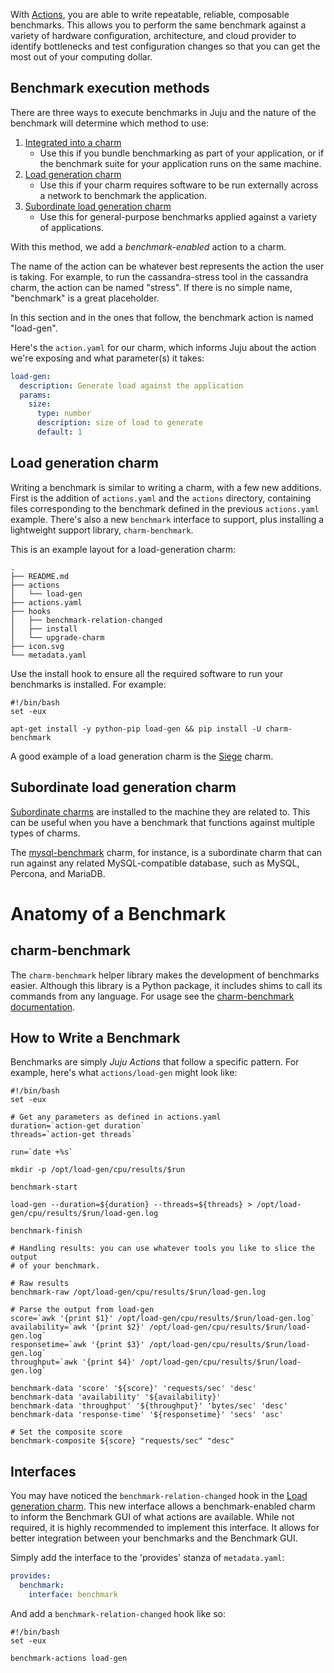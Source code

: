 With [Actions](/t/actions-for-the-charm-author/1113), you are able to write repeatable, reliable, composable benchmarks. This allows you to perform the same benchmark against a variety of hardware configuration, architecture, and cloud provider to identify bottlenecks and test configuration changes so that you can get the most out of your computing dollar.

## Benchmark execution methods

There are three ways to execute benchmarks in Juju and the nature of the benchmark will determine which method to use:

1.  [Integrated into a charm](#heading--integrated-into-a-charm)
    -   Use this if you bundle benchmarking as part of your application, or if the benchmark suite for your application runs on the same machine.
2.  [Load generation charm](#heading--load-generation-charm)
    -   Use this if your charm requires software to be run externally across a network to benchmark the application.
3.  [Subordinate load generation charm](#heading--subordinate-load-generation-charm)
    -   Use this for general-purpose benchmarks applied against a variety of applications.

With this method, we add a *benchmark-enabled* action to a charm.

The name of the action can be whatever best represents the action the user is taking. For example, to run the cassandra-stress tool in the cassandra charm, the action can be named "stress". If there is no simple name, "benchmark" is a great placeholder.

In this section and in the ones that follow, the benchmark action is named "load-gen".

Here's the `action.yaml` for our charm, which informs Juju about the action we're exposing and what parameter(s) it takes:

``` yaml
load-gen:
  description: Generate load against the application
  params:
    size:
      type: number
      description: size of load to generate
      default: 1
```

<h2 id="heading--load-generation-charm">Load generation charm</h2>

Writing a benchmark is similar to writing a charm, with a few new additions. First is the addition of `actions.yaml` and the `actions` directory, containing files corresponding to the benchmark defined in the previous `actions.yaml` example. There's also a new `benchmark` interface to support, plus installing a lightweight support library, `charm-benchmark`.

This is an example layout for a load-generation charm:

``` text
.
├── README.md
├── actions
│   └── load-gen
├── actions.yaml
├── hooks
│   ├── benchmark-relation-changed
│   ├── install
│   └── upgrade-charm
├── icon.svg
└── metadata.yaml
```

Use the install hook to ensure all the required software to run your benchmarks is installed. For example:

``` text
#!/bin/bash
set -eux

apt-get install -y python-pip load-gen && pip install -U charm-benchmark
```

A good example of a load generation charm is the [Siege](https://github.com/juju-solutions/siege) charm.

<h2 id="heading--subordinate-load-generation-charm">Subordinate load generation charm</h2>

[Subordinate charms](/t/subordinate-applications/1053) are installed to the machine they are related to. This can be useful when you have a benchmark that functions against multiple types of charms.

The [mysql-benchmark](https://github.com/juju-solutions/mysql-benchmark) charm, for instance, is a subordinate charm that can run against any related MySQL-compatible database, such as MySQL, Percona, and MariaDB.

# Anatomy of a Benchmark

<h2 id="heading--charm-benchmark">charm-benchmark</h2>

The `charm-benchmark` helper library makes the development of benchmarks easier. Although this library is a Python package, it includes shims to call its commands from any language. For usage see the [charm-benchmark documentation](http://charm-benchmark.readthedocs.org/en/latest/).

<h2 id="heading--how-to-write-a-benchmark">How to Write a Benchmark</h2>

Benchmarks are simply *Juju Actions* that follow a specific pattern. For example, here's what `actions/load-gen` might look like:

``` text
#!/bin/bash
set -eux

# Get any parameters as defined in actions.yaml
duration=`action-get duration`
threads=`action-get threads`

run=`date +%s`

mkdir -p /opt/load-gen/cpu/results/$run

benchmark-start

load-gen --duration=${duration} --threads=${threads} > /opt/load-gen/cpu/results/$run/load-gen.log

benchmark-finish

# Handling results: you can use whatever tools you like to slice the output
# of your benchmark.

# Raw results
benchmark-raw /opt/load-gen/cpu/results/$run/load-gen.log

# Parse the output from load-gen
score=`awk '{print $1}' /opt/load-gen/cpu/results/$run/load-gen.log`
availability=`awk '{print $2}' /opt/load-gen/cpu/results/$run/load-gen.log`
responsetime=`awk '{print $3}' /opt/load-gen/cpu/results/$run/load-gen.log`
throughput=`awk '{print $4}' /opt/load-gen/cpu/results/$run/load-gen.log`

benchmark-data 'score' '${score}' 'requests/sec' 'desc'
benchmark-data 'availability' '${availability}'
benchmark-data 'throughput' '${throughput}' 'bytes/sec' 'desc'
benchmark-data 'response-time' '${responsetime}' 'secs' 'asc'

# Set the composite score
benchmark-composite ${score} "requests/sec" "desc"
```

<h2 id="heading--interfaces">Interfaces</h2>

You may have noticed the `benchmark-relation-changed` hook in the [Load generation charm](#heading--load-generation-charm). This new interface allows a benchmark-enabled charm to inform the Benchmark GUI of what actions are available. While not required, it is highly recommended to implement this interface. It allows for better integration between your benchmarks and the Benchmark GUI.

Simply add the interface to the 'provides' stanza of `metadata.yaml`:

``` yaml
provides:
  benchmark:
    interface: benchmark
```

And add a `benchmark-relation-changed` hook like so:

``` text
#!/bin/bash
set -eux

benchmark-actions load-gen
```
